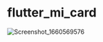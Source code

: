 # flutter_mi_card

![Screenshot_1660569576](https://user-images.githubusercontent.com/7611746/184642845-10b9fcab-f653-4251-8a01-04927579c63c.png)
